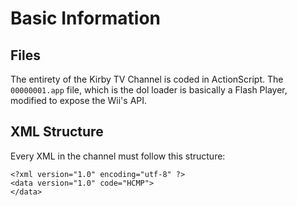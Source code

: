 # Basic Information

## Files

The entirety of the Kirby TV Channel is coded in ActionScript. The `00000001.app` file, which is the dol loader is basically a Flash Player, modified to expose the Wii's API. 

## XML Structure

Every XML in the channel must follow this structure:

```markup
<?xml version="1.0" encoding="utf-8" ?>
<data version="1.0" code="HCMP">
</data>
```

